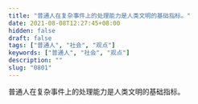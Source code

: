 ```yaml
---
title: "普通人在复杂事件上的处理能力是人类文明的基础指标。"
date: 2021-08-08T12:27:45+08:00
hidden: false
draft: false
tags: ["普通人", "社会", "观点"]
keywords: ["普通人", "社会", "观点"]
description: ""
slug: "0801"
---
```


普通人在复杂事件上的处理能力是人类文明的基础指标。
